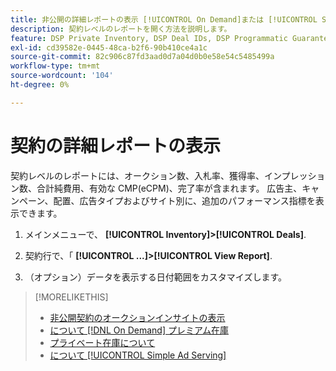 ```yaml
---
title: 非公開の詳細レポートの表示 [!UICONTROL On Demand]または [!UICONTROL Simple Ad Serving] 契約
description: 契約レベルのレポートを開く方法を説明します。
feature: DSP Private Inventory, DSP Deal IDs, DSP Programmatic Guaranteed Deals, DSP On Demand Inventory, DSP Simple Ad Serving
exl-id: cd39582e-0445-48ca-b2f6-90b410ce4a1c
source-git-commit: 82c906c87fd3aad0d7a04d0b0e58e54c5485499a
workflow-type: tm+mt
source-wordcount: '104'
ht-degree: 0%

---
```


# 契約の詳細レポートの表示

契約レベルのレポートには、オークション数、入札率、獲得率、インプレッション数、合計純費用、有効な CMP(eCPM)、完了率が含まれます。 広告主、キャンペーン、配置、広告タイプおよびサイト別に、追加のパフォーマンス指標を表示できます。

1. メインメニューで、 **[!UICONTROL Inventory]>[!UICONTROL Deals]**.

1. 契約行で、「 **[!UICONTROL ...]>[!UICONTROL View Report]**.

1. （オプション）データを表示する日付範囲をカスタマイズします。

>[!MORELIKETHIS]
>
>* [非公開契約のオークションインサイトの表示](/help/dsp/inventory/private-deal-auction-insights.md)
>* [について [!DNL On Demand] プレミアム在庫](on-demand-inventory-about.md)
>* [プライベート在庫について](private-inventory-about.md)
>* [について [!UICONTROL Simple Ad Serving]](simple-deal-about.md)

